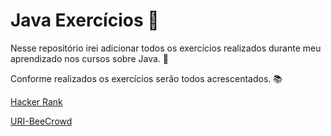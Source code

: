 # Java Exercícios 🚀
Nesse repositório irei adicionar todos os exercícios realizados durante meu aprendizado nos cursos sobre Java. 🔖

Conforme realizados os exercícios serão todos acrescentados. 📚

[Hacker Rank](https://www.hackerrank.com/marcosvericio)

[URI-BeeCrowd](https://www.beecrowd.com.br/judge/pt/profile/643967)

